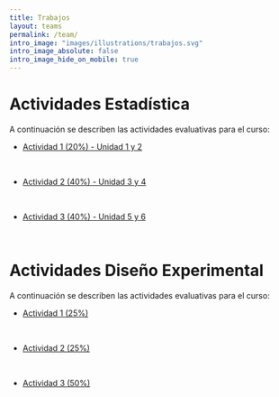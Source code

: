 ```yaml
---
title: Trabajos
layout: teams
permalink: /team/
intro_image: "images/illustrations/trabajos.svg"
intro_image_absolute: false
intro_image_hide_on_mobile: true
---
```


# Actividades Estadística

A continuación se describen las actividades evaluativas para el curso:

- [Actividad 1 (20%) - Unidad 1 y 2](/actividades/Statistics/01Actividad-2022/01-Actividad-Descriptiva.html)
<br>

- [Actividad 2 (40%) - Unidad 3 y 4](https://rproject-udea.netlify.app/)
<br>

- [Actividad 3 (40%) - Unidad 5 y 6](https://rproject-udea.netlify.app/)
<br>

# Actividades Diseño Experimental

A continuación se describen las actividades evaluativas para el curso:

- [Actividad 1 (25%)](/actividades/DisExperimental/Actividad-01/Actividad-01DE.html)
<br>

- [Actividad 2 (25%)](https://rproject-udea.netlify.app/)
<br>

- [Actividad 3 (50%)](/actividades/DisExperimental/Actividad-03/Actividad-03DE.html)
<br>